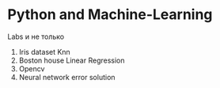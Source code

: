# Python and Machine-Learning
Labs и не только
1) Iris dataset Knn 
2) Boston house Linear Regression
3) Opencv
4) Neural network error solution
